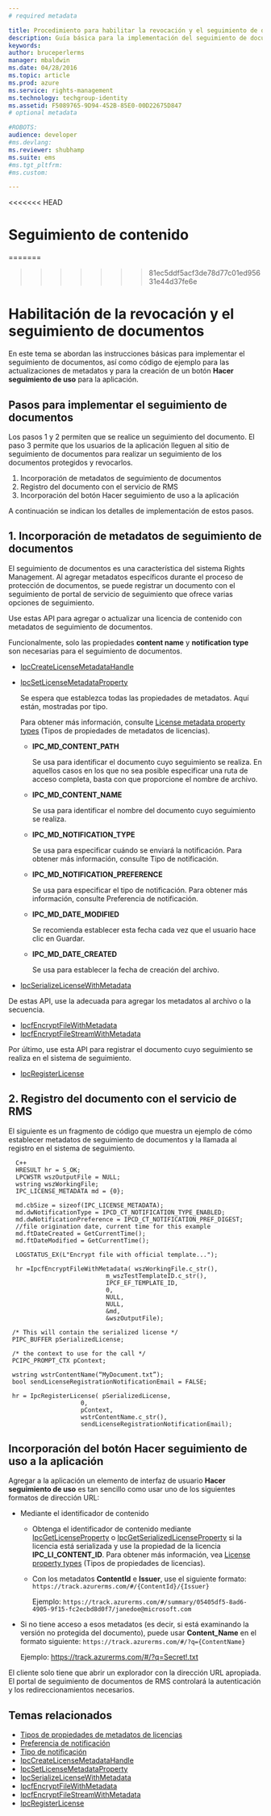 ```yaml
---
# required metadata

title: Procedimiento para habilitar la revocación y el seguimiento de documentos | Azure RMS
description: Guía básica para la implementación del seguimiento de documentos
keywords:
author: bruceperlerms
manager: mbaldwin
ms.date: 04/28/2016
ms.topic: article
ms.prod: azure
ms.service: rights-management
ms.technology: techgroup-identity
ms.assetid: F5089765-9D94-452B-85E0-00D22675D847
# optional metadata

#ROBOTS:
audience: developer
#ms.devlang:
ms.reviewer: shubhamp
ms.suite: ems
#ms.tgt_pltfrm:
#ms.custom:

---
```

<<<<<<< HEAD

# Seguimiento de contenido
=======
>>>>>>> 81ec5ddf5acf3de78d77c01ed95631e44d37fe6e

# Habilitación de la revocación y el seguimiento de documentos

En este tema se abordan las instrucciones básicas para implementar el seguimiento de documentos, así como código de ejemplo para las actualizaciones de metadatos y para la creación de un botón **Hacer seguimiento de uso** para la aplicación.

## Pasos para implementar el seguimiento de documentos

Los pasos 1 y 2 permiten que se realice un seguimiento del documento. El paso 3 permite que los usuarios de la aplicación lleguen al sitio de seguimiento de documentos para realizar un seguimiento de los documentos protegidos y revocarlos.

1. Incorporación de metadatos de seguimiento de documentos
2. Registro del documento con el servicio de RMS
3. Incorporación del botón Hacer seguimiento de uso a la aplicación

A continuación se indican los detalles de implementación de estos pasos.

## 1. Incorporación de metadatos de seguimiento de documentos

El seguimiento de documentos es una característica del sistema Rights Management. Al agregar metadatos específicos durante el proceso de protección de documentos, se puede registrar un documento con el seguimiento de portal de servicio de seguimiento que ofrece varias opciones de seguimiento.

Use estas API para agregar o actualizar una licencia de contenido con metadatos de seguimiento de documentos.


Funcionalmente, solo las propiedades **content name** y **notification type** son necesarias para el seguimiento de documentos.


- [IpcCreateLicenseMetadataHandle](/rights-management/sdk/2.1/api/win/functions#msipc_ipccreatelicensemetadatahandle)
- [IpcSetLicenseMetadataProperty](/rights-management/sdk/2.1/api/win/functions#msipc_ipcsetlicensemetadataproperty)

  Se espera que establezca todas las propiedades de metadatos. Aquí están, mostradas por tipo.

  Para obtener más información, consulte [License metadata property types](/rights-management/sdk/2.1/api/win/constants#msipc_license_metadata_property_types) (Tipos de propiedades de metadatos de licencias).

  - **IPC_MD_CONTENT_PATH**

    Se usa para identificar el documento cuyo seguimiento se realiza. En aquellos casos en los que no sea posible especificar una ruta de acceso completa, basta con que proporcione el nombre de archivo.

  - **IPC_MD_CONTENT_NAME**

    Se usa para identificar el nombre del documento cuyo seguimiento se realiza.

  - **IPC_MD_NOTIFICATION_TYPE**

    Se usa para especificar cuándo se enviará la notificación. Para obtener más información, consulte Tipo de notificación.

  - **IPC_MD_NOTIFICATION_PREFERENCE**

    Se usa para especificar el tipo de notificación. Para obtener más información, consulte Preferencia de notificación.

  - **IPC_MD_DATE_MODIFIED**

    Se recomienda establecer esta fecha cada vez que el usuario hace clic en Guardar.

  - **IPC_MD_DATE_CREATED**

    Se usa para establecer la fecha de creación del archivo.

- [IpcSerializeLicenseWithMetadata](/rights-management/sdk/2.1/api/win/functions#msipc_ipcserializelicensemetadata)

De estas API, use la adecuada para agregar los metadatos al archivo o la secuencia.

- [IpcfEncryptFileWithMetadata](/rights-management/sdk/2.1/api/win/functions#msipc_ipcfencryptfilewithmetadata)
- [IpcfEncryptFileStreamWithMetadata](/rights-management/sdk/2.1/api/win/functions#msipc_ipcfencryptfilestreamwithmetadata)

Por último, use esta API para registrar el documento cuyo seguimiento se realiza en el sistema de seguimiento.

- [IpcRegisterLicense](/rights-management/sdk/2.1/api/win/functions#msipc_ipcregisterlicense)


## 2. Registro del documento con el servicio de RMS

El siguiente es un fragmento de código que muestra un ejemplo de cómo establecer metadatos de seguimiento de documentos y la llamada al registro en el sistema de seguimiento.

      C++
      HRESULT hr = S_OK;
      LPCWSTR wszOutputFile = NULL;
      wstring wszWorkingFile;
      IPC_LICENSE_METADATA md = {0};

      md.cbSize = sizeof(IPC_LICENSE_METADATA);
      md.dwNotificationType = IPCD_CT_NOTIFICATION_TYPE_ENABLED;
      md.dwNotificationPreference = IPCD_CT_NOTIFICATION_PREF_DIGEST;
      //file origination date, current time for this example
      md.ftDateCreated = GetCurrentTime();
      md.ftDateModified = GetCurrentTime();

      LOGSTATUS_EX(L"Encrypt file with official template...");

      hr =IpcfEncryptFileWithMetadata( wszWorkingFile.c_str(),
                               m_wszTestTemplateID.c_str(),
                               IPCF_EF_TEMPLATE_ID,
                               0,
                               NULL,
                               NULL,
                               &md,
                               &wszOutputFile);

     /* This will contain the serialized license */
     PIPC_BUFFER pSerializedLicense;

     /* the context to use for the call */
     PCIPC_PROMPT_CTX pContext;

     wstring wstrContentName(“MyDocument.txt”);
     bool sendLicenseRegistrationNotificationEmail = FALSE;

     hr = IpcRegisterLicense( pSerializedLicense,
                        0,
                        pContext,
                        wstrContentName.c_str(),
                        sendLicenseRegistrationNotificationEmail);

## Incorporación del botón **Hacer seguimiento de uso** a la aplicación

Agregar a la aplicación un elemento de interfaz de usuario **Hacer seguimiento de uso** es tan sencillo como usar uno de los siguientes formatos de dirección URL:

- Mediante el identificador de contenido
  - Obtenga el identificador de contenido mediante [IpcGetLicenseProperty](/rights-management/sdk/2.1/api/win/functions#msipc_ipcgetlicenseproperty) o [IpcGetSerializedLicenseProperty](/rights-management/sdk/2.1/api/win/functions#msipc_ipcgetserializedlicenseproperty) si la licencia está serializada y use la propiedad de la licencia **IPC_LI_CONTENT_ID**. Para obtener más información, vea [License property types](/rights-management/sdk/2.1/api/win/constants#msipc_license_property_types) (Tipos de propiedades de licencias).
  - Con los metadatos **ContentId** e **Issuer**, use el siguiente formato: `https://track.azurerms.com/#/{ContentId}/{Issuer}`

    Ejemplo: `https://track.azurerms.com/#/summary/05405df5-8ad6-4905-9f15-fc2ecbd8d0f7/janedoe@microsoft.com`

- Si no tiene acceso a esos metadatos (es decir, si está examinando la versión no protegida del documento), puede usar **Content_Name** en el formato siguiente: `https://track.azurerms.com/#/?q={ContentName}`

  Ejemplo: https://track.azurerms.com/#/?q=Secret!.txt

El cliente solo tiene que abrir un explorador con la dirección URL apropiada. El portal de seguimiento de documentos de RMS controlará la autenticación y los redireccionamientos necesarios.

## Temas relacionados

* [Tipos de propiedades de metadatos de licencias](/rights-management/sdk/2.1/api/win/constants#msipc_license_metadata_property_types)
* [Preferencia de notificación](/rights-management/sdk/2.1/api/win/constants#msipc_notification_preference)
* [Tipo de notificación](/rights-management/sdk/2.1/api/win/constants#msipc_notification_type)
* [IpcCreateLicenseMetadataHandle](/rights-management/sdk/2.1/api/win/functions#msipc_ipccreatelicensemetadatahandle)
* [IpcSetLicenseMetadataProperty](/rights-management/sdk/2.1/api/win/functions#msipc_ipcsetlicensemetadataproperty)
* [IpcSerializeLicenseWithMetadata](/rights-management/sdk/2.1/api/win/functions#msipc_ipcserializelicensemetadata)
* [IpcfEncryptFileWithMetadata](/rights-management/sdk/2.1/api/win/functions#msipc_ipcfencryptfilewithmetadata)
* [IpcfEncryptFileStreamWithMetadata](/rights-management/sdk/2.1/api/win/functions#msipc_ipcfencryptfilestreamwithmetadata)
* [IpcRegisterLicense](/rights-management/sdk/2.1/api/win/functions#msipc_ipcregisterlicense)

 


<!--HONumber=Jun16_HO2-->


